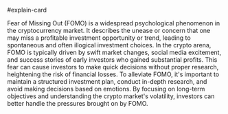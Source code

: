 #explain-card 

Fear of Missing Out (FOMO) is a widespread psychological phenomenon in the cryptocurrency market. It describes the unease or concern that one may miss a profitable investment opportunity or trend, leading to spontaneous and often illogical investment choices. In the crypto arena, FOMO is typically driven by swift market changes, social media excitement, and success stories of early investors who gained substantial profits. This fear can cause investors to make quick decisions without proper research, heightening the risk of financial losses. To alleviate FOMO, it's important to maintain a structured investment plan, conduct in-depth research, and avoid making decisions based on emotions. By focusing on long-term objectives and understanding the crypto market's volatility, investors can better handle the pressures brought on by FOMO.
